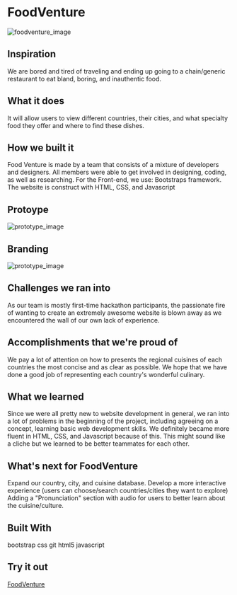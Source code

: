 # FoodVenture
![foodventure_image](https://mhuynh.dev/assets/project_food-venture.jpg)

## Inspiration
We are bored and tired of traveling and ending up going to a chain/generic restaurant to eat bland, boring, and inauthentic food.

## What it does
It will allow users to view different countries, their cities, and what specialty food they offer and where to find these dishes.

## How we built it
Food Venture is made by a team that consists of a mixture of developers and designers. All members were able to get involved in designing, coding, as well as researching. For the Front-end, we use: Bootstraps framework. The website is construct with HTML, CSS, and Javascript

## Protoype
![prototype_image](https://res.cloudinary.com/devpost/image/fetch/s--5qGzV5Pj--/c_limit,f_auto,fl_lossy,q_auto:eco,w_900/https://i.imgur.com/jJ6yHwj_d.webp%3Fmaxwidth%3D640%26shape%3Dthumb%26fidelity%3Dmedium)

## Branding
![prototype_image](https://res.cloudinary.com/devpost/image/fetch/s--b729b2Le--/c_limit,f_auto,fl_lossy,q_auto:eco,w_900/https://i.imgur.com/pwHFQGc_d.webp%3Fmaxwidth%3D640%26shape%3Dthumb%26fidelity%3Dmedium)

## Challenges we ran into
As our team is mostly first-time hackathon participants, the passionate fire of wanting to create an extremely awesome website is blown away as we encountered the wall of our own lack of experience.

## Accomplishments that we're proud of
We pay a lot of attention on how to presents the regional cuisines of each countries the most concise and as clear as possible. We hope that we have done a good job of representing each country's wonderful culinary.

## What we learned
Since we were all pretty new to website development in general, we ran into a lot of problems in the beginning of the project, including agreeing on a concept, learning basic web development skills. We definitely became more fluent in HTML, CSS, and Javascript because of this. This might sound like a cliche but we learned to be better teammates for each other.

## What's next for FoodVenture
Expand our country, city, and cuisine database. Develop a more interactive experience (users can choose/search countries/cities they want to explore) Adding a "Pronunciation" section with audio for users to better learn about the cuisine/culture.

## Built With
bootstrap css git html5 javascript

## Try it out
[FoodVenture](https://mhuynh.dev/projects/foodventure/)
